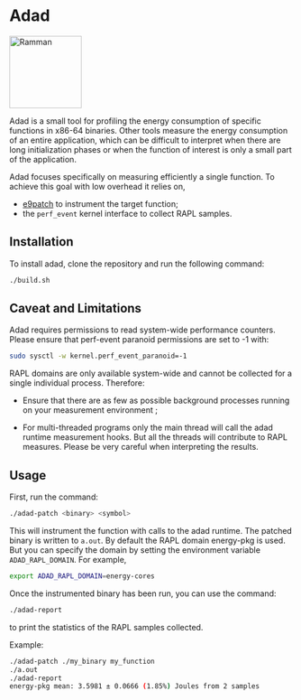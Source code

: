 # Adad

<a title="Drawn by Henri Faucher-Gudin after Austen Henry Layard, Public domain, via Wikimedia Commons" href="https://commons.wikimedia.org/wiki/File:Ramman.png"><img width="128" alt="Ramman" src="https://upload.wikimedia.org/wikipedia/commons/thumb/5/53/Ramman.png/256px-Ramman.png?20120107123917"></a>

Adad is a small tool for profiling the energy consumption of specific functions
in x86-64 binaries.  Other tools measure the energy consumption of an entire
application, which can be difficult to interpret when there are long
initialization phases or when the function of interest is only a small part of
the application.

Adad focuses specifically on measuring efficiently a single function. To achieve this goal
with low overhead it relies on,

* [e9patch](https://github.com/GJDuck/e9patch) to instrument the target function;
* the `perf_event` kernel interface to collect RAPL samples.

## Installation

To install adad, clone the repository and run the following command:

```bash
./build.sh
```

## Caveat and Limitations

Adad requires permissions to read system-wide performance counters. Please
ensure that perf-event paranoid permissions are set to -1 with:

```bash
sudo sysctl -w kernel.perf_event_paranoid=-1
```

RAPL domains are only available system-wide and cannot be collected for a
single individual process. Therefore:

* Ensure that there are as few as possible background processes running on your measurement environment ;

* For multi-threaded programs only the main thread will call the adad runtime measurement hooks.
  But all the threads will contribute to RAPL measures. Please be very careful when interpreting the results.

## Usage

First, run the command:

```bash
./adad-patch <binary> <symbol>
```

This will instrument the function <symbol> with calls to the adad runtime. The patched binary is written to `a.out`.
By default the RAPL domain energy-pkg is used. But you can specify the domain by setting the environment variable `ADAD_RAPL_DOMAIN`.
For example,

```bash
export ADAD_RAPL_DOMAIN=energy-cores
```

Once the instrumented binary has been run, you can use the command:

```bash
./adad-report
```

to print the statistics of the RAPL samples collected.

Example:

```bash
./adad-patch ./my_binary my_function
./a.out
./adad-report
energy-pkg mean: 3.5981 ± 0.0666 (1.85%) Joules from 2 samples
```
